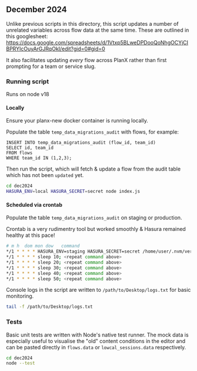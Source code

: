 ## December 2024

Unlike previous scripts in this directory, this script updates a number of unrelated variables across flow data at the same time. These are outlined in this googlesheet: https://docs.google.com/spreadsheets/d/1Vtxp5BLweDPDooQoNhgOCYjCIBPRYIcOuyArGJRqOkI/edit?gid=0#gid=0

It also facilitates updating _every_ flow across PlanX rather than first prompting for a team or service slug.

### Running script

Runs on node v18

#### Locally

Ensure your planx-new docker container is running locally.

Populate the table `temp_data_migrations_audit` with flows, for example:

```psql
INSERT INTO temp_data_migrations_audit (flow_id, team_id)
SELECT id, team_id
FROM flows 
WHERE team_id IN (1,2,3); 
```

Then run the script, which will fetch & update a flow from the audit table which has not been `updated` yet.

```sh
cd dec2024
HASURA_ENV=local HASURA_SECRET=secret node index.js
```

#### Scheduled via crontab

Populate the table `temp_data_migrations_audit` on staging or production.

Crontab is a very rudimentry tool but worked smoothly & Hasura remained healthy at this pace!

```sh
# m h  dom mon dow   command
*/1 * * * * HASURA_ENV=staging HASURA_SECRET=secret /home/user/.nvm/versions/node/v18.16.1/bin/node /path/to/planx-data-migrations/dec2024/index.js >> /path/to/Desktop/logs.txt 2>&1
*/1 * * * * sleep 10; <repeat command above>
*/1 * * * * sleep 20; <repeat command above>
*/1 * * * * sleep 30; <repeat command above>
*/1 * * * * sleep 40; <repeat command above>
*/1 * * * * sleep 50; <repeat command above>
```

Console logs in the script are written to `/path/to/Desktop/logs.txt` for basic monitoring.

```sh
tail -f /path/to/Desktop/logs.txt
``` 

### Tests

Basic unit tests are written with Node's native test runner. The mock data is especially useful to visualise the "old" content conditions in the editor and can be pasted directly in `flows.data` or `lowcal_sessions.data` respectively.

```sh
cd dec2024
node --test
```
